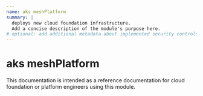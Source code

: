 ```yaml
---
name: aks meshPlatform
summary: |
  deploys new cloud foundation infrastructure.
  Add a concise description of the module's purpose here.
# optional: add additional metadata about implemented security controls
---
```


# aks meshPlatform

This documentation is intended as a reference documentation for cloud foundation or platform engineers using this module.
    